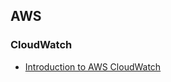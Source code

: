 ## AWS

### CloudWatch

* [Introduction to AWS CloudWatch](https://medium.com/tensult/introduction-to-aws-cloudwatch-1231733fa9f5)
